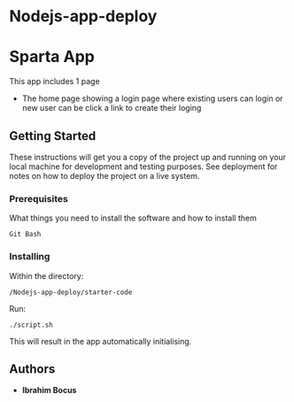 # Nodejs-app-deploy

# Sparta App
This app includes 1 page
- The home page showing a login page where existing users can login or new user can be click a link to create their loging

## Getting Started

These instructions will get you a copy of the project up and running on your local machine for development and testing purposes. See deployment for notes on how to deploy the project on a live system.

### Prerequisites

What things you need to install the software and how to install them

```
Git Bash
```

### Installing

Within the directory:
``` 
/Nodejs-app-deploy/starter-code
```

Run:
```
./script.sh
```

This will result in the app automatically initialising.


## Authors

* **Ibrahim Bocus**


